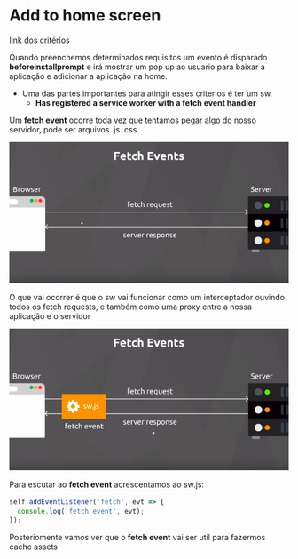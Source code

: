 # Add to home screen

[link dos critérios](https://developers.google.com/web/fundamentals/app-install-banners/)


Quando preenchemos determinados requisitos um evento é disparado **beforeinstallprompt** e irá mostrar um pop up ao usuario para baixar a aplicação e adicionar a aplicação na home.


- Uma das partes importantes para atingir esses criterios é ter um sw.
  - **Has registered a service worker with a fetch event handler**


Um **fetch event** ocorre toda vez que tentamos pegar algo do nosso servidor, pode ser arquivos .js .css

![Um](./img/lessons/1.png)

O que vai ocorrer é que o sw vai funcionar como um interceptador ouvindo todos os fetch requests, e também como uma proxy entre a nossa aplicação e o servidor 

![Dois](./img/lessons/2.png)


Para escutar ao **fetch event** acrescentamos ao sw.js:

```javascript
self.addEventListener('fetch', evt => {
  console.log('fetch event', evt);
});
```

Posteriomente vamos ver que o **fetch event** vai ser util para fazermos cache assets





